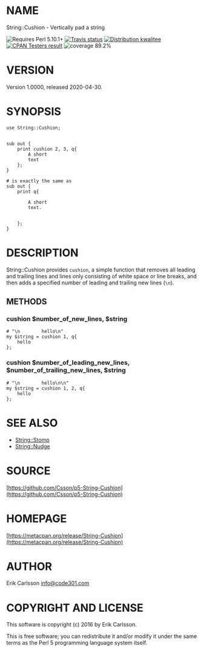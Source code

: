 # NAME

String::Cushion - Vertically pad a string

<div>
    <p>
    <img src="https://img.shields.io/badge/perl-5.10.1+-blue.svg" alt="Requires Perl 5.10.1+" />
    <a href="https://travis-ci.org/Csson/p5-String-Cushion"><img src="https://api.travis-ci.org/Csson/p5-String-Cushion.svg?branch=master" alt="Travis status" /></a>
    <a href="http://cpants.cpanauthors.org/release/CSSON/String-Cushion-1.0000"><img src="http://badgedepot.code301.com/badge/kwalitee/CSSON/String-Cushion/1.0000" alt="Distribution kwalitee" /></a>
    <a href="http://matrix.cpantesters.org/?dist=String-Cushion%201.0000"><img src="http://badgedepot.code301.com/badge/cpantesters/String-Cushion/1.0000" alt="CPAN Testers result" /></a>
    <img src="https://img.shields.io/badge/coverage-89.2%-orange.svg" alt="coverage 89.2%" />
    </p>
</div>

# VERSION

Version 1.0000, released 2020-04-30.

# SYNOPSIS

    use String::Cushion;


    sub out {
        print cushion 2, 3, q{
            A short
            text
        };
    }

    # is exactly the same as
    sub out {
        print q{

            A short
            text.


        };
    }

# DESCRIPTION

String::Cushion provides `cushion`, a simple function that removes all leading and trailing lines and lines only consisting of white space or line breaks, and then adds a specified number of leading and trailing new lines (`\n`).

## METHODS

### cushion $number\_of\_new\_lines, $string

    # "\n        hello\n"
    my $string = cushion 1, q{
        hello
    };

### cushion $number\_of\_leading\_new\_lines, $number\_of\_trailing\_new\_lines, $string

    # "\n        hello\n\n"
    my $string = cushion 1, 2, q{
        hello
    };

# SEE ALSO

- [String::Stomp](https://metacpan.org/pod/String::Stomp)
- [String::Nudge](https://metacpan.org/pod/String::Nudge)

# SOURCE

[https://github.com/Csson/p5-String-Cushion](https://github.com/Csson/p5-String-Cushion)

# HOMEPAGE

[https://metacpan.org/release/String-Cushion](https://metacpan.org/release/String-Cushion)

# AUTHOR

Erik Carlsson <info@code301.com>

# COPYRIGHT AND LICENSE

This software is copyright (c) 2016 by Erik Carlsson.

This is free software; you can redistribute it and/or modify it under
the same terms as the Perl 5 programming language system itself.
